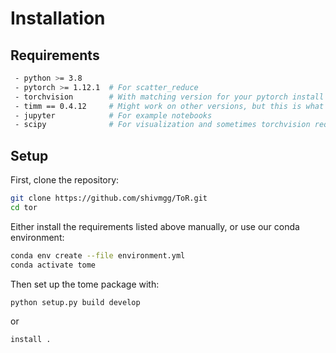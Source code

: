 # Installation

## Requirements
```bash
 - python >= 3.8
 - pytorch >= 1.12.1  # For scatter_reduce
 - torchvision        # With matching version for your pytorch install
 - timm == 0.4.12     # Might work on other versions, but this is what we tested
 - jupyter            # For example notebooks
 - scipy              # For visualization and sometimes torchvision requires it
```

## Setup
First, clone the repository:
```bash
git clone https://github.com/shivmgg/ToR.git
cd tor
```
Either install the requirements listed above manually, or use our conda environment:
```bash
conda env create --file environment.yml
conda activate tome
```
Then set up the tome package with:
```bash
python setup.py build develop
```
or
```pip 
install .
```